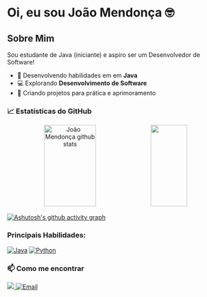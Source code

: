 # Oi, eu sou João Mendonça 🤓

## Sobre Mim
Sou estudante de Java (iniciante) e aspiro ser um Desenvolvedor de Software!

- 🌱  Desenvolvendo habilidades em em **Java**
- 💻  Explorando **Desenvolvimento de Software**
- 📒  Criando projetos para prática e aprimoramento
  

### 📈 Estatísticas do GitHub

<div align="center">  
  <img width="49%" height="190px" src="https://github-readme-stats.vercel.app/api?username=jv-mendonca&show_icons=true&count_private=true&hide_border=true&title_color=15e5a6&icon_color=00bfbf&text_color=15e5a6&bg_color=0d1117" alt="João Mendonça github stats" /> 
  <img width="41%" height="190px" src="https://github-readme-stats.vercel.app/api/top-langs/?username=jv-mendonca&layout=compact&hide_border=true&title_color=15e5a6&text_color=15e5a6&bg_color=0d1117" />
</div>


[![Ashutosh's github activity graph](https://github-readme-activity-graph.vercel.app/graph?username=jv-mendonca&bg_color=000000&color=15e5a6&line=07e9a5&point=0a855c&area=true&hide_border=true)](https://github.com/ashutosh00710/github-readme-activity-graph)


### Principais Habilidades:
[![Java](https://img.shields.io/badge/Java-%23ED8B00.svg?logo=openjdk&logoColor=white)](#)
[![Python](https://img.shields.io/badge/Python-3776AB?logo=python&logoColor=fff)](#)

### 📫 Como me encontrar
<div>
  <a href="https://www.linkedin.com/in/jv-mendonca/" target="_blank">
  <img src="https://img.shields.io/badge/-LinkedIn-%230077B5?style=for-the-badge&logo=linkedin&logoColor=white" target="_blank">
  </a> 
  <a href="mailto:joaokmendonca@hotmail.com" target="_blank">
  <img src="https://img.shields.io/badge/-Gmail-%23333?style=for-the-badge&logo=gmail&logoColor=white" alt="Email">
</a>

</div>
